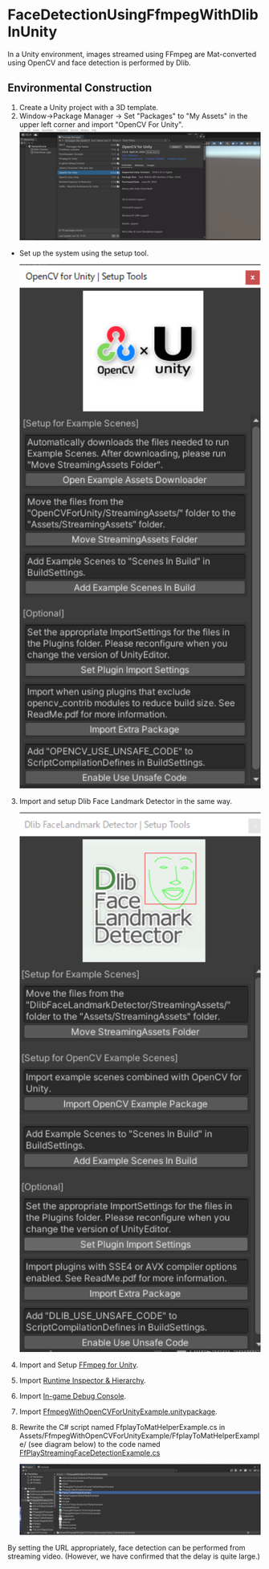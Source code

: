 # FaceDetectionUsingFfmpegWithDlibInUnity
In a Unity environment, images streamed using FFmpeg are Mat-converted using OpenCV and face detection is performed by Dlib.

## Environmental Construction
1. Create a Unity project with a 3D template.
2. Window→Package Manager → Set "Packages" to "My Assets" in the upper left corner and import "OpenCV For Unity".
    <img src="/images/pack_01_openCV.png" width=680>
* Set up the system using the setup tool.

    <img src="/images/pack_01_openCV_setUp.png" width=480>


3. Import and setup Dlib Face Landmark Detector in the same way.

   <img src="/images/pack_01_Dlib_setUp.png" width=480>
4. Import and Setup [FFmpeg for Unity](https://assetstore.unity.com/packages/tools/video/ffmpeg-for-unity-199811).
5. Import [Runtime Inspector & Hierarchy](https://assetstore.unity.com/packages/tools/gui/runtime-inspector-hierarchy-111349).
6. Import [In-game Debug Console](https://assetstore.unity.com/packages/tools/gui/in-game-debug-console-68068#releases).
7. Import [FfmpegWithOpenCVForUnityExample.unitypackage](https://github.com/EnoxSoftware/FfmpegWithOpenCVForUnityExample/releases).
8. Rewrite the C# script named FfplayToMatHelperExample.cs in Assets/FfmpegWithOpenCVForUnityExample/FfplayToMatHelperExample/ (see diagram below) to the code named [FfPlayStreamingFaceDetectionExample.cs](/FfplayStreamingFaceDetectionExample.cs)

   <img src="/images/ProfectPath_FfplayToMatHelper.png" width=680>

By setting the URL appropriately, face detection can be performed from streaming video.
(However, we have confirmed that the delay is quite large.)

